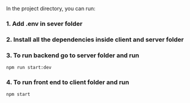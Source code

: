 In the project directory, you can run:

### 1. Add .env in sever folder

### 2. Install all the dependencies inside client and server folder

### 3. To run backend go to server folder and run 
 `npm run start:dev`

### 4. To run front end to client folder and run
  `npm start`
